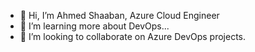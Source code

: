 - 👋 Hi, I’m Ahmed Shaaban, Azure Cloud Engineer
- 👀 I’m learning more about DevOps...
- 💞️ I’m looking to collaborate on Azure DevOps projects.

